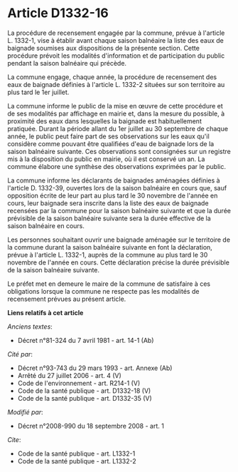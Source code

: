# Article D1332-16

La procédure de recensement engagée par la commune, prévue à l'article L. 1332-1, vise à établir avant chaque saison
balnéaire la liste des eaux de baignade soumises aux dispositions de la présente section. Cette procédure prévoit les
modalités d'information et de participation du public pendant la saison balnéaire qui précède. 

La commune engage, chaque année, la procédure de recensement des eaux de baignade définies à l'article L. 1332-2 situées sur
son territoire au plus tard le 1er juillet. 

La commune informe le public de la mise en œuvre de cette procédure et de ses modalités par affichage en mairie et, dans la
mesure du possible, à proximité des eaux dans lesquelles la baignade est habituellement pratiquée. Durant la période allant
du 1er juillet au 30 septembre de chaque année, le public peut faire part de ses observations sur les eaux qu'il considère
comme pouvant être qualifiées d'eau de baignade lors de la saison balnéaire suivante. Ces observations sont consignées sur un
registre mis à la disposition du public en mairie, où il est conservé un an. La commune élabore une synthèse des observations
exprimées par le public. 

La commune informe les déclarants de baignades aménagées définies à l'article D. 1332-39, ouvertes lors de la saison
balnéaire en cours que, sauf opposition écrite de leur part au plus tard le 30 novembre de l'année en cours, leur baignade
sera inscrite dans la liste des eaux de baignade recensées par la commune pour la saison balnéaire suivante et que la durée
prévisible de la saison balnéaire suivante sera la durée effective de la saison balnéaire en cours. 

Les personnes souhaitant ouvrir une baignade aménagée sur le territoire de la commune durant la saison balnéaire suivante en
font la déclaration, prévue à l'article L. 1332-1, auprès de la commune au plus tard le 30 novembre de l'année en cours.
Cette déclaration précise la durée prévisible de la saison balnéaire suivante. 

Le préfet met en demeure le maire de la commune de satisfaire à ces obligations lorsque la commune ne respecte pas les
modalités de recensement prévues au présent article.

**Liens relatifs à cet article**

_Anciens textes_:

  - Décret n°81-324 du 7 avril 1981 - art. 14-1 (Ab)

_Cité par_:

  - Décret n°93-743 du 29 mars 1993 - art. Annexe (Ab)
  - Arrêté du 27 juillet 2006 - art. 4 (V)
  - Code de l'environnement - art. R214-1 (V)
  - Code de la santé publique - art. D1332-18 (V)
  - Code de la santé publique - art. D1332-35 (V)

_Modifié par_:

  - Décret n°2008-990 du 18 septembre 2008 - art. 1

_Cite_:

  - Code de la santé publique - art. L1332-1
  - Code de la santé publique - art. L1332-2
